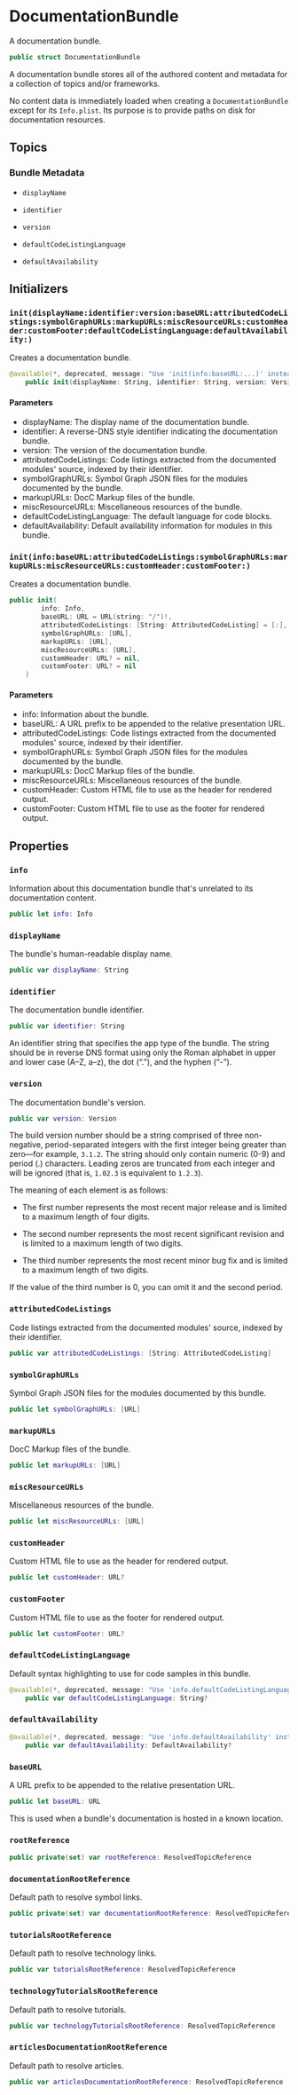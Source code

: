 # DocumentationBundle

A documentation bundle.

``` swift
public struct DocumentationBundle 
```

A documentation bundle stores all of the authored content and metadata for a collection of topics and/or frameworks.

No content data is immediately loaded when creating a `DocumentationBundle` except for its `Info.plist`. Its purpose is to provide paths on disk for documentation resources.

## Topics

### Bundle Metadata

  - `displayName`

  - `identifier`

  - `version`

  - `defaultCodeListingLanguage`

  - `defaultAvailability`

## Initializers

### `init(displayName:identifier:version:baseURL:attributedCodeListings:symbolGraphURLs:markupURLs:miscResourceURLs:customHeader:customFooter:defaultCodeListingLanguage:defaultAvailability:)`

Creates a documentation bundle.

``` swift
@available(*, deprecated, message: "Use 'init(info:baseURL:...)' instead.")
    public init(displayName: String, identifier: String, version: Version, baseURL: URL = URL(string: "/")!, attributedCodeListings: [String: AttributedCodeListing] = [:], symbolGraphURLs: [URL], markupURLs: [URL], miscResourceURLs: [URL], customHeader: URL? = nil, customFooter: URL? = nil, defaultCodeListingLanguage: String? = nil, defaultAvailability: DefaultAvailability? = nil) 
```

#### Parameters

  - displayName: The display name of the documentation bundle.
  - identifier: A reverse-DNS style identifier indicating the documentation bundle.
  - version: The version of the documentation bundle.
  - attributedCodeListings: Code listings extracted from the documented modules' source, indexed by their identifier.
  - symbolGraphURLs: Symbol Graph JSON files for the modules documented by the bundle.
  - markupURLs: DocC Markup files of the bundle.
  - miscResourceURLs: Miscellaneous resources of the bundle.
  - defaultCodeListingLanguage: The default language for code blocks.
  - defaultAvailability: Default availability information for modules in this bundle.

### `init(info:baseURL:attributedCodeListings:symbolGraphURLs:markupURLs:miscResourceURLs:customHeader:customFooter:)`

Creates a documentation bundle.

``` swift
public init(
        info: Info,
        baseURL: URL = URL(string: "/")!,
        attributedCodeListings: [String: AttributedCodeListing] = [:],
        symbolGraphURLs: [URL],
        markupURLs: [URL],
        miscResourceURLs: [URL],
        customHeader: URL? = nil,
        customFooter: URL? = nil
    ) 
```

#### Parameters

  - info: Information about the bundle.
  - baseURL: A URL prefix to be appended to the relative presentation URL.
  - attributedCodeListings: Code listings extracted from the documented modules' source, indexed by their identifier.
  - symbolGraphURLs: Symbol Graph JSON files for the modules documented by the bundle.
  - markupURLs: DocC Markup files of the bundle.
  - miscResourceURLs: Miscellaneous resources of the bundle.
  - customHeader: Custom HTML file to use as the header for rendered output.
  - customFooter: Custom HTML file to use as the footer for rendered output.

## Properties

### `info`

Information about this documentation bundle that's unrelated to its documentation content.

``` swift
public let info: Info
```

### `displayName`

The bundle's human-readable display name.

``` swift
public var displayName: String 
```

### `identifier`

The documentation bundle identifier.

``` swift
public var identifier: String 
```

An identifier string that specifies the app type of the bundle. The string should be in reverse DNS format using only the Roman alphabet in upper and lower case (A–Z, a–z), the dot (“.”), and the hyphen (“-”).

### `version`

The documentation bundle's version.

``` swift
public var version: Version 
```

The build version number should be a string comprised of three non-negative, period-separated integers with the first integer being greater than zero—for example, `3.1.2`. The string should only contain numeric (0-9) and period (.) characters. Leading zeros are truncated from each integer and will be ignored (that is, `1.02.3` is equivalent to `1.2.3`).

The meaning of each element is as follows:

  - The first number represents the most recent major release and is limited to a maximum length of four digits.

  - The second number represents the most recent significant revision and is limited to a maximum length of two digits.

  - The third number represents the most recent minor bug fix and is limited to a maximum length of two digits.

If the value of the third number is 0, you can omit it and the second period.

### `attributedCodeListings`

Code listings extracted from the documented modules' source, indexed by their identifier.

``` swift
public var attributedCodeListings: [String: AttributedCodeListing]
```

### `symbolGraphURLs`

Symbol Graph JSON files for the modules documented by this bundle.

``` swift
public let symbolGraphURLs: [URL]
```

### `markupURLs`

DocC Markup files of the bundle.

``` swift
public let markupURLs: [URL]
```

### `miscResourceURLs`

Miscellaneous resources of the bundle.

``` swift
public let miscResourceURLs: [URL]
```

### `customHeader`

Custom HTML file to use as the header for rendered output.

``` swift
public let customHeader: URL?
```

### `customFooter`

Custom HTML file to use as the footer for rendered output.

``` swift
public let customFooter: URL?
```

### `defaultCodeListingLanguage`

Default syntax highlighting to use for code samples in this bundle.

``` swift
@available(*, deprecated, message: "Use 'info.defaultCodeListingLanguage' instead.")
    public var defaultCodeListingLanguage: String? 
```

### `defaultAvailability`

``` swift
@available(*, deprecated, message: "Use 'info.defaultAvailability' instead.")
    public var defaultAvailability: DefaultAvailability? 
```

### `baseURL`

A URL prefix to be appended to the relative presentation URL.

``` swift
public let baseURL: URL
```

This is used when a bundle's documentation is hosted in a known location.

### `rootReference`

``` swift
public private(set) var rootReference: ResolvedTopicReference
```

### `documentationRootReference`

Default path to resolve symbol links.

``` swift
public private(set) var documentationRootReference: ResolvedTopicReference
```

### `tutorialsRootReference`

Default path to resolve technology links.

``` swift
public var tutorialsRootReference: ResolvedTopicReference
```

### `technologyTutorialsRootReference`

Default path to resolve tutorials.

``` swift
public var technologyTutorialsRootReference: ResolvedTopicReference
```

### `articlesDocumentationRootReference`

Default path to resolve articles.

``` swift
public var articlesDocumentationRootReference: ResolvedTopicReference
```
